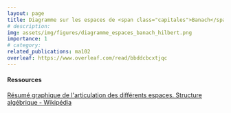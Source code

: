 ```yaml
---
layout: page
title: Diagramme sur les espaces de <span class="capitales">Banach</span> et de <span class="capitales">Hilbert</span> 
# description:
img: assets/img/figures/diagramme_espaces_banach_hilbert.png
importance: 1
# category: 
related_publications: ma102
overleaf: https://www.overleaf.com/read/bbddcbcxtjqc
---
```


<h4>Ressources</h4>
<a href="https://fr.wikipedia.org/wiki/Structure_alg%C3%A9brique#/media/Fichier:InfographieTopologie.png" target="_blank">Résumé graphique de l'articulation des différents espaces. Structure algébrique - Wikipédia</a>